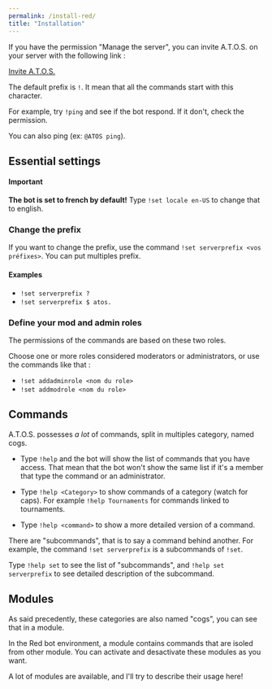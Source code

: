 ```yaml
---
permalink: /install-red/
title: "Installation"
---
```


If you have the permission "Manage the server", you can invite A.T.O.S. on your server with the following link :

<a href="https://discord.com/oauth2/authorize?client_id=767074309674893312&scope=bot&permissions=335899728"
class="btn btn--info btn--large">Invite A.T.O.S.</a>

The default prefix is `!`. It mean that all the commands start with this character.

For example, try `!ping` and see if the bot respond. If it don't, check the permission.

You can also ping (ex: `@ATOS ping`).

## Essential settings

<div markdown="1" class="notice--danger">

<h4 class="no_toc">Important</h4>

**The bot is set to french by default!** Type `!set locale en-US` to change that to english.

</div>

### Change the prefix

If you want to change the prefix, use the command `!set serverprefix <vos préfixes>`. You can put multiples prefix.

<div markdown="1" class="notice--success">

<h4 class="no_toc">Examples</h4>

- `!set serverprefix ?`
- `!set serverprefix $ atos.`

</div>

### Define your mod and admin roles

The permissions of the commands are based on these two roles.

Choose one or more roles considered moderators or administrators, or use the commands like that :

- `!set addadminrole <nom du role>`
- `!set addmodrole <nom du role>`

## Commands

A.T.O.S. possesses *a lot* of commands, split in multiples category, named cogs.

- Type `!help` and the bot will show the list of commands that you have access. That mean that the bot won't show the same list if it's a member that type the command or an administrator. 

- Type `!help <Category>` to show commands of a category (watch for caps). For example `!help Tournaments` for commands linked to tournaments.

- Type `!help <command>` to show a more detailed version of a command.

<div markdown="1" class="notice--info">

There are "subcommands", that is to say a command behind another.
For example, the command `!set serverprefix` is a subcommands of `!set`.

Type `!help set` to see the list of "subcommands", and `!help set serverprefix` to see detailed description of the subcommand.

</div>

## Modules

As said precedently, these categories are also named "cogs", you can see that in a module.

In the Red bot environment, a module contains commands that are isoled from other module. You can activate and desactivate these modules as you want.

A lot of modules are available, and I'll try to describe their usage here!
